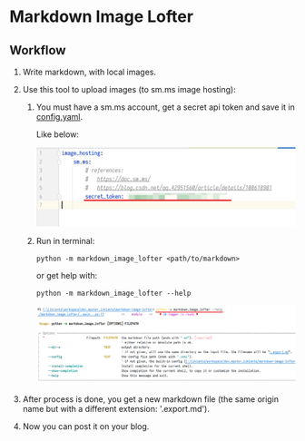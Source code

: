 # Markdown Image Lofter

## Workflow

1.  Write markdown, with local images.
2.  Use this tool to upload images (to sm.ms image hosting):

    1.  You must have a sm.ms account, get a secret api token and save it in [config.yaml](./config.yaml).

        Like below:

        ![](.assets/20220505221413.png)

    2.  Run in terminal:

        ```shell
        python -m markdown_image_lofter <path/to/markdown>
        ```

        or get help with:

        ```shell
        python -m markdown_image_lofter --help
        ```

        ![](.assets/20220505220318.png)

3.  After process is done, you get a new markdown file (the same origin name but with a different extension: '.export.md').

4.  Now you can post it on your blog.
